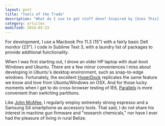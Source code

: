 ```yaml
---
layout: post
title: "Tools of the Trade"
description: "What do I use to get stuff done? Inspired by [Uses This](http://usesthis.com/)"
category: articles
modified: 2014-03-23
---
```


For development, I use a Macbook Pro 11.3 (15") with a fairly basic Dell monitor (23"). I code in Sublime Text 3, with a laundry list of packages to provide additional functionality.

When I was first starting out, I drove an older HP laptop with dual-boot Windows and Ubuntu. There are a few minor conveniences I miss about developing in Ubuntu's desktop environment, such as snap-to-edge windows. Fortunately, the excellent [HyperDock](http://hyperdock.bahoom.com/) replicates the same feature we know and love from Ubuntu/Windows on OSX. And for those lucky moments when I get to do cross-browser testing of IE6, [Parallels](http://www.parallels.com/) is more convenient than switching partitions.

Like [John McAfee](http://john.mcafee.usesthis.com/), I regularly employ extremely strong espresso and a Samsung S4 smartphone as accessory tools. That said, I do not share his interest in machine gun firmware and "research chemicals," nor have I ever had the pleasure of living in rural Belize. 
